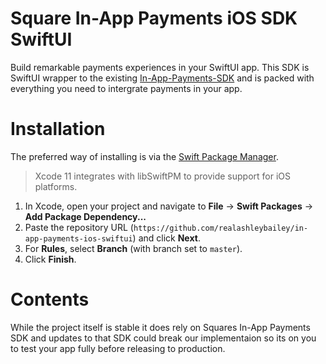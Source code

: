 # Square In-App Payments iOS SDK SwiftUI

Build remarkable payments experiences in your SwiftUI app. This SDK is SwiftUI wrapper to the existing [In-App-Payments-SDK](https://raw.githubusercontent.com/square/in-app-payments-ios/) and is packed with everything you need to intergrate payments in your app.

# Installation

The preferred way of installing is via the [Swift Package Manager](https://swift.org/package-manager/).

>Xcode 11 integrates with libSwiftPM to provide support for iOS platforms.

1. In Xcode, open your project and navigate to **File** → **Swift Packages** → **Add Package Dependency...**
2. Paste the repository URL (`https://github.com/realashleybailey/in-app-payments-ios-swiftui`) and click **Next**.
3. For **Rules**, select **Branch** (with branch set to `master`).
4. Click **Finish**.

# Contents
While the project itself is stable it does rely on Squares In-App Payments SDK and updates to that SDK could break our implementaion so its on you to test your app fully before releasing to production.

